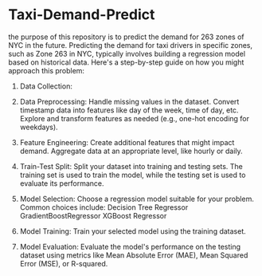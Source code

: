 # Taxi-Demand-Predict
the purpose of this repository is  to predict the demand for 263 zones of NYC in the future.
Predicting the demand for taxi drivers in specific zones, such as Zone 263 in NYC, typically involves building a regression model based on historical data. 
Here's a step-by-step guide on how you might approach this problem:
1. Data Collection:
2. Data Preprocessing:
Handle missing values in the dataset.
Convert timestamp data into features like day of the week, time of day, etc.
Explore and transform features as needed (e.g., one-hot encoding for weekdays).
3. Feature Engineering:
Create additional features that might impact demand. Aggregate data at an appropriate level, like hourly or daily.
4. Train-Test Split:
Split your dataset into training and testing sets. The training set is used to train the model, while the testing set is used to evaluate its performance.

5. Model Selection:
Choose a regression model suitable for your problem. Common choices include:
Decision Tree Regressor
GradientBoostRegressor 
XGBoost Regressor
6. Model Training:
Train your selected model using the training dataset.

7. Model Evaluation:
Evaluate the model's performance on the testing dataset using metrics like Mean Absolute Error (MAE), Mean Squared Error (MSE), or R-squared.
